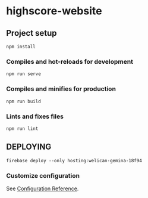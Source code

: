 # highscore-website

## Project setup
```
npm install
```

### Compiles and hot-reloads for development
```
npm run serve
```

### Compiles and minifies for production
```
npm run build
```

### Lints and fixes files
```
npm run lint
```

## DEPLOYING

```
firebase deploy --only hosting:welican-gemina-18f94
```

### Customize configuration
See [Configuration Reference](https://cli.vuejs.org/config/).
